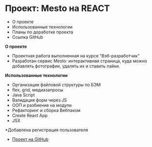 # Проект: Mesto на REACT

* О проекте
* Использованные технологии
* Планы по доработке проекта
* Ссылка GitHub

**О проекте**

* Проектная работа выполненная на курсе "Вэб-разработчик"
* Разработан сервис Mesto: интерактивная страница, куда можно добавлять фотографии, удалять их и ставить лайки.

**Использованные технологии**

* Организация файловой структуры по БЭМ
* flex, grid, медиазапросы
* Java Script
* Валидация форм через JS
* ООП и разбиение на модули
* Рефакторинг и сборка Вебпаком
* Create React App
* JSX

*Добавлена регистрация пользователя

* [Проект на GitHub](https://github.com/anti1hero1/react-mesto-auth)

